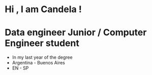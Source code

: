 #  Hi , I am Candela ! 

# **Data engineer Junior / Computer Engineer student** 

  -  In my last year of the degree
  - Argentina - Buenos Aires
  - EN - SP









                    








